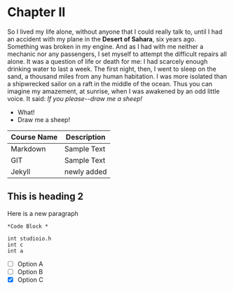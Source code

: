 

# Chapter II

So I lived my life alone, without anyone that I could really talk to, until I had an accident with my plane in the **Desert of Sahara**, six years ago. Something was broken in my engine. And as I had with me neither a mechanic nor any passengers, I set myself to attempt the difficult repairs all alone. It was a question of life or death for me: I had scarcely enough drinking water to last a week.
The first night, then, I went to sleep on the sand, a thousand miles from any human habitation. I was more isolated than a shipwrecked sailor on a raft in the middle of the ocean. Thus you can imagine my amazement, at sunrise, when I was awakened by an odd little voice. It said:
_If you please--draw me a sheep!_

- What!
- Draw me a sheep!

|Course Name| Description|
|-----|-----|
|Markdown| Sample Text|
|GIT |Sample Text|
|Jekyll | newly added


## This is heading 2

Here is a new paragraph

```
*Code Block *

int studioio.h
int c
int a

```

- [ ] Option A
- [ ] Option B
- [x] Option C 
